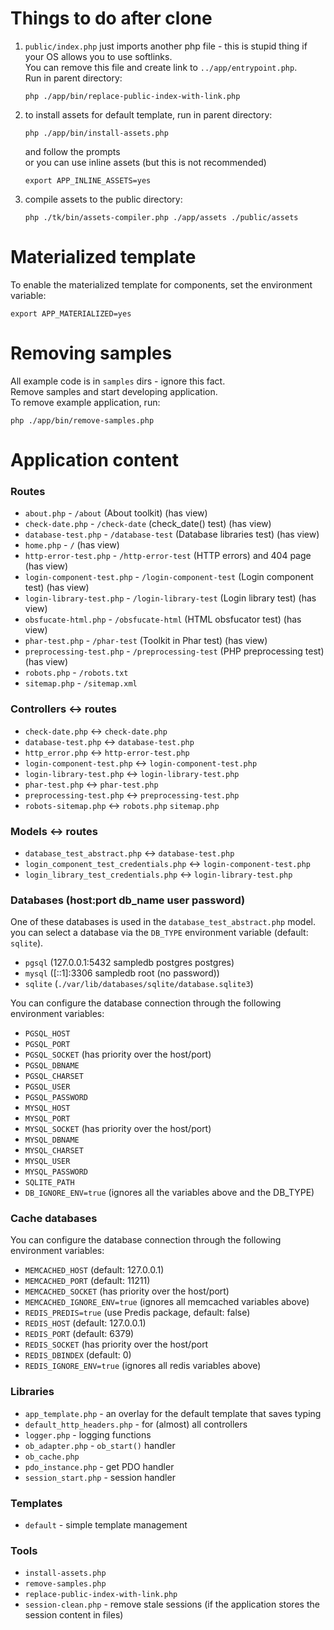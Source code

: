 # Things to do after clone
1) `public/index.php` just imports another php file - this is stupid thing if your OS allows you to use softlinks.  
	You can remove this file and create link to `../app/entrypoint.php`.  
	Run in parent directory:  
	```
	php ./app/bin/replace-public-index-with-link.php
	```
2) to install assets for default template, run in parent directory:  
	```
	php ./app/bin/install-assets.php
	```
	and follow the prompts  
	or you can use inline assets (but this is not recommended)  
	```
	export APP_INLINE_ASSETS=yes
	```
3) compile assets to the public directory:  
	```
	php ./tk/bin/assets-compiler.php ./app/assets ./public/assets
	```

# Materialized template
To enable the materialized template for components, set the environment variable:  
```
export APP_MATERIALIZED=yes
```


# Removing samples
All example code is in `samples` dirs - ignore this fact.  
Remove samples and start developing application.  
To remove example application, run:  
```
php ./app/bin/remove-samples.php
```


# Application content

### Routes
* `about.php` - `/about` (About toolkit) (has view)
* `check-date.php` - `/check-date` (check_date() test) (has view)
* `database-test.php` - `/database-test` (Database libraries test) (has view)
* `home.php` - `/` (has view)
* `http-error-test.php` - `/http-error-test` (HTTP errors) and 404 page (has view)
* `login-component-test.php` - `/login-component-test` (Login component test) (has view)
* `login-library-test.php` - `/login-library-test` (Login library test) (has view)
* `obsfucate-html.php` - `/obsfucate-html` (HTML obsfucator test) (has view)
* `phar-test.php` - `/phar-test` (Toolkit in Phar test) (has view)
* `preprocessing-test.php` - `/preprocessing-test` (PHP preprocessing test) (has view)
* `robots.php` - `/robots.txt`
* `sitemap.php` - `/sitemap.xml`

### Controllers <-> routes
* `check-date.php` <-> `check-date.php`
* `database-test.php` <-> `database-test.php`
* `http_error.php` <-> `http-error-test.php`
* `login-component-test.php` <-> `login-component-test.php`
* `login-library-test.php` <-> `login-library-test.php`
* `phar-test.php` <-> `phar-test.php`
* `preprocessing-test.php` <-> `preprocessing-test.php`
* `robots-sitemap.php` <-> `robots.php` `sitemap.php`

### Models <-> routes
* `database_test_abstract.php` <-> `database-test.php`
* `login_component_test_credentials.php` <-> `login-component-test.php`
* `login_library_test_credentials.php` <-> `login-library-test.php`

### Databases (host:port db_name user password)
One of these databases is used in the `database_test_abstract.php` model.  
you can select a database via the `DB_TYPE` environment variable (default: `sqlite`).
* `pgsql` (127.0.0.1:5432 sampledb postgres postgres)
* `mysql` ([::1]:3306 sampledb root (no password))
* `sqlite` (`./var/lib/databases/sqlite/database.sqlite3`)

You can configure the database connection through the following environment variables:
* `PGSQL_HOST`
* `PGSQL_PORT`
* `PGSQL_SOCKET` (has priority over the host/port)
* `PGSQL_DBNAME`
* `PGSQL_CHARSET`
* `PGSQL_USER`
* `PGSQL_PASSWORD`
* `MYSQL_HOST`
* `MYSQL_PORT`
* `MYSQL_SOCKET` (has priority over the host/port)
* `MYSQL_DBNAME`
* `MYSQL_CHARSET`
* `MYSQL_USER`
* `MYSQL_PASSWORD`
* `SQLITE_PATH`
* `DB_IGNORE_ENV=true` (ignores all the variables above and the DB_TYPE)

### Cache databases
You can configure the database connection through the following environment variables:
* `MEMCACHED_HOST` (default: 127.0.0.1)
* `MEMCACHED_PORT` (default: 11211)
* `MEMCACHED_SOCKET` (has priority over the host/port)
* `MEMCACHED_IGNORE_ENV=true` (ignores all memcached variables above)
* `REDIS_PREDIS=true` (use Predis package, default: false)
* `REDIS_HOST` (default: 127.0.0.1)
* `REDIS_PORT` (default: 6379)
* `REDIS_SOCKET` (has priority over the host/port
* `REDIS_DBINDEX` (default: 0)
* `REDIS_IGNORE_ENV=true` (ignores all redis variables above)

### Libraries
* `app_template.php` - an overlay for the default template that saves typing
* `default_http_headers.php` - for (almost) all controllers
* `logger.php` - logging functions
* `ob_adapter.php` - `ob_start()` handler
* `ob_cache.php`
* `pdo_instance.php` - get PDO handler
* `session_start.php` - session handler

### Templates
* `default` - simple template management

### Tools
* `install-assets.php`
* `remove-samples.php`
* `replace-public-index-with-link.php`
* `session-clean.php` - remove stale sessions (if the application stores the session content in files)
